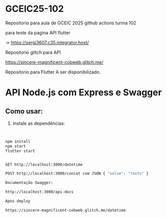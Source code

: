 # GCEIC25-102

Repositorio para aula de GCEIC 2025 github actions turma 102

para teste da pagina API flutter

-> https://sergi3607.c35.integrator.host/

Repositorio glitch para API

https://sincere-magnificent-cobweb.glitch.me/

Repositorio para Flutter A ser disponibilizado.

# API Node.js com Express e Swagger

## Como usar:

1. Instale as dependências:

```bash


npm install
npm start
flutter start


GET http://localhost:3000/datetime

POST http://localhost:3000/concat com JSON { "value": "texto" }

Documentação Swagger:

http://localhost:3000/api-docs

Apos deploy

https://sincere-magnificent-cobweb.glitch.me/datetime


```
